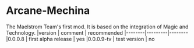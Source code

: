Arcane-Mechina
==============

The Maelstrom Team's first mod. It is based on the integration of Magic and Technology.
|version | comment | recommended
|--------|---------|--------
|0.0.0.8 | first alpha release | yes
|0.0.0.9-tv | test version | no
